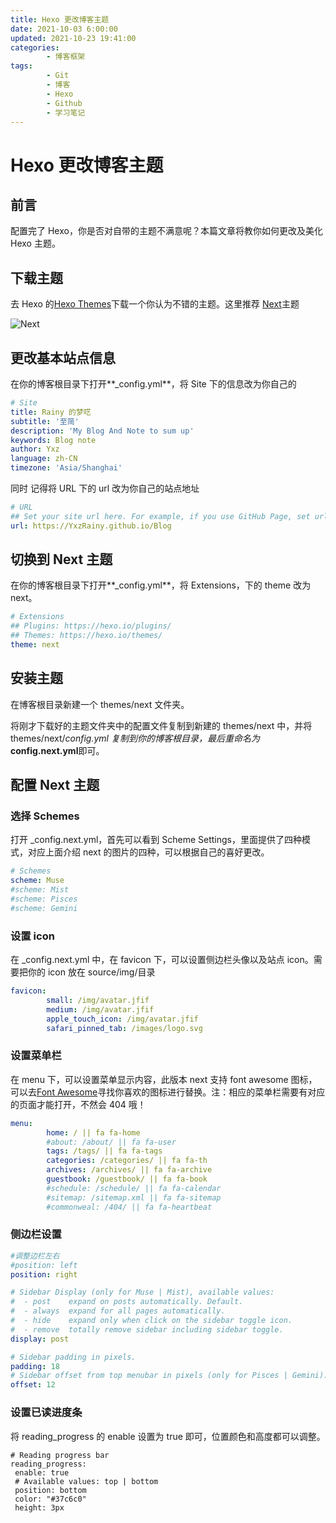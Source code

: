 ```yaml
---
title: Hexo 更改博客主题
date: 2021-10-03 6:00:00
updated: 2021-10-23 19:41:00
categories:
        - 博客框架
tags:
        - Git
        - 博客
        - Hexo
        - Github
        - 学习笔记
---
```


# Hexo 更改博客主题

## 前言

配置完了 Hexo，你是否对自带的主题不满意呢？本篇文章将教你如何更改及美化 Hexo 主题。

## 下载主题

去 Hexo 的[Hexo Themes](https://hexo.io/themes/)下载一个你认为不错的主题。这里推荐 [Next](https://github.com/next-theme/hexo-theme-next)主题

![Next](Next.png)

## 更改基本站点信息

在你的博客根目录下打开**\_config.yml**，将 Site 下的信息改为你自己的

```yaml
# Site
title: Rainy 的梦呓
subtitle: '至简'
description: 'My Blog And Note to sum up'
keywords: Blog note
author: Yxz
language: zh-CN
timezone: 'Asia/Shanghai'
```

同时 记得将 URL 下的 url 改为你自己的站点地址

```yaml
# URL
## Set your site url here. For example, if you use GitHub Page, set url as 'https://username.github.io/project'
url: https://YxzRainy.github.io/Blog
```

## 切换到 Next 主题

在你的博客根目录下打开**\_config.yml**，将 Extensions，下的 theme 改为 next。

```yaml
# Extensions
## Plugins: https://hexo.io/plugins/
## Themes: https://hexo.io/themes/
theme: next
```

## 安装主题

在博客根目录新建一个 themes/next 文件夹。

将刚才下载好的主题文件夹中的配置文件复制到新建的 themes/next 中，并将 themes/next/_config.yml 复制到你的博客根目录，最后重命名为_**config.next.yml**即可。

## 配置 Next 主题

### 选择 Schemes

打开 \_config.next.yml，首先可以看到 Scheme Settings，里面提供了四种模式，对应上面介绍 next 的图片的四种，可以根据自己的喜好更改。

```yaml
# Schemes
scheme: Muse
#scheme: Mist
#scheme: Pisces
#scheme: Gemini
```

### 设置 icon

在 \_config.next.yml 中，在 favicon 下，可以设置侧边栏头像以及站点 icon。需要把你的 icon 放在 source/img/目录

```yaml
favicon:
        small: /img/avatar.jfif
        medium: /img/avatar.jfif
        apple_touch_icon: /img/avatar.jfif
        safari_pinned_tab: /images/logo.svg
```

### 设置菜单栏

在 menu 下，可以设置菜单显示内容，此版本 next 支持 font awesome 图标，可以去[Font Awesome](https://fontawesome.com/)寻找你喜欢的图标进行替换。注：相应的菜单栏需要有对应的页面才能打开，不然会 404 哦！

```yaml
menu:
        home: / || fa fa-home
        #about: /about/ || fa fa-user
        tags: /tags/ || fa fa-tags
        categories: /categories/ || fa fa-th
        archives: /archives/ || fa fa-archive
        guestbook: /guestbook/ || fa fa-book
        #schedule: /schedule/ || fa fa-calendar
        #sitemap: /sitemap.xml || fa fa-sitemap
        #commonweal: /404/ || fa fa-heartbeat
```

### 侧边栏设置

```yaml
#调整边栏左右
#position: left
position: right

# Sidebar Display (only for Muse | Mist), available values:
#  - post    expand on posts automatically. Default.
#  - always  expand for all pages automatically.
#  - hide    expand only when click on the sidebar toggle icon.
#  - remove  totally remove sidebar including sidebar toggle.
display: post

# Sidebar padding in pixels.
padding: 18
# Sidebar offset from top menubar in pixels (only for Pisces | Gemini).
offset: 12
```

### 设置已读进度条

将 reading_progress 的 enable 设置为 true 即可，位置颜色和高度都可以调整。

```
# Reading progress bar
reading_progress:
 enable: true
 # Available values: top | bottom
 position: bottom
 color: "#37c6c0"
 height: 3px

```
